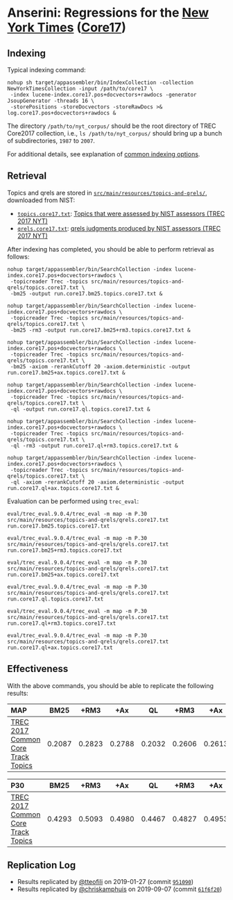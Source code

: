 # Anserini: Regressions for the [New York Times](https://catalog.ldc.upenn.edu/LDC2008T19) ([Core17](https://trec-core.github.io/2017/))

## Indexing

Typical indexing command:

```
nohup sh target/appassembler/bin/IndexCollection -collection NewYorkTimesCollection -input /path/to/core17 \
 -index lucene-index.core17.pos+docvectors+rawdocs -generator JsoupGenerator -threads 16 \
 -storePositions -storeDocvectors -storeRawDocs >& log.core17.pos+docvectors+rawdocs &
```

The directory `/path/to/nyt_corpus/` should be the root directory of TREC Core2017 collection, i.e., `ls /path/to/nyt_corpus/`
should bring up a bunch of subdirectories, `1987` to `2007`.

For additional details, see explanation of [common indexing options](common-indexing-options.md).

## Retrieval

Topics and qrels are stored in [`src/main/resources/topics-and-qrels/`](../src/main/resources/topics-and-qrels/), downloaded from NIST:

+ [`topics.core17.txt`](../src/main/resources/topics-and-qrels/topics.core17.txt): [Topics that were assessed by NIST assessors (TREC 2017 NYT)](https://trec.nist.gov/data/core/core_nist.txt)
+ [`qrels.core17.txt`](../src/main/resources/topics-and-qrels/qrels.core17.txt): [qrels judgments produced by NIST assessors (TREC 2017 NYT)](https://trec.nist.gov/data/core/qrels.txt)

After indexing has completed, you should be able to perform retrieval as follows:

```
nohup target/appassembler/bin/SearchCollection -index lucene-index.core17.pos+docvectors+rawdocs \
 -topicreader Trec -topics src/main/resources/topics-and-qrels/topics.core17.txt \
 -bm25 -output run.core17.bm25.topics.core17.txt &

nohup target/appassembler/bin/SearchCollection -index lucene-index.core17.pos+docvectors+rawdocs \
 -topicreader Trec -topics src/main/resources/topics-and-qrels/topics.core17.txt \
 -bm25 -rm3 -output run.core17.bm25+rm3.topics.core17.txt &

nohup target/appassembler/bin/SearchCollection -index lucene-index.core17.pos+docvectors+rawdocs \
 -topicreader Trec -topics src/main/resources/topics-and-qrels/topics.core17.txt \
 -bm25 -axiom -rerankCutoff 20 -axiom.deterministic -output run.core17.bm25+ax.topics.core17.txt &

nohup target/appassembler/bin/SearchCollection -index lucene-index.core17.pos+docvectors+rawdocs \
 -topicreader Trec -topics src/main/resources/topics-and-qrels/topics.core17.txt \
 -ql -output run.core17.ql.topics.core17.txt &

nohup target/appassembler/bin/SearchCollection -index lucene-index.core17.pos+docvectors+rawdocs \
 -topicreader Trec -topics src/main/resources/topics-and-qrels/topics.core17.txt \
 -ql -rm3 -output run.core17.ql+rm3.topics.core17.txt &

nohup target/appassembler/bin/SearchCollection -index lucene-index.core17.pos+docvectors+rawdocs \
 -topicreader Trec -topics src/main/resources/topics-and-qrels/topics.core17.txt \
 -ql -axiom -rerankCutoff 20 -axiom.deterministic -output run.core17.ql+ax.topics.core17.txt &

```

Evaluation can be performed using `trec_eval`:

```
eval/trec_eval.9.0.4/trec_eval -m map -m P.30 src/main/resources/topics-and-qrels/qrels.core17.txt run.core17.bm25.topics.core17.txt

eval/trec_eval.9.0.4/trec_eval -m map -m P.30 src/main/resources/topics-and-qrels/qrels.core17.txt run.core17.bm25+rm3.topics.core17.txt

eval/trec_eval.9.0.4/trec_eval -m map -m P.30 src/main/resources/topics-and-qrels/qrels.core17.txt run.core17.bm25+ax.topics.core17.txt

eval/trec_eval.9.0.4/trec_eval -m map -m P.30 src/main/resources/topics-and-qrels/qrels.core17.txt run.core17.ql.topics.core17.txt

eval/trec_eval.9.0.4/trec_eval -m map -m P.30 src/main/resources/topics-and-qrels/qrels.core17.txt run.core17.ql+rm3.topics.core17.txt

eval/trec_eval.9.0.4/trec_eval -m map -m P.30 src/main/resources/topics-and-qrels/qrels.core17.txt run.core17.ql+ax.topics.core17.txt

```

## Effectiveness

With the above commands, you should be able to replicate the following results:

MAP                                     | BM25      | +RM3      | +Ax       | QL        | +RM3      | +Ax       |
:---------------------------------------|-----------|-----------|-----------|-----------|-----------|-----------|
[TREC 2017 Common Core Track Topics](../src/main/resources/topics-and-qrels/topics.core17.txt)| 0.2087    | 0.2823    | 0.2788    | 0.2032    | 0.2606    | 0.2613    |


P30                                     | BM25      | +RM3      | +Ax       | QL        | +RM3      | +Ax       |
:---------------------------------------|-----------|-----------|-----------|-----------|-----------|-----------|
[TREC 2017 Common Core Track Topics](../src/main/resources/topics-and-qrels/topics.core17.txt)| 0.4293    | 0.5093    | 0.4980    | 0.4467    | 0.4827    | 0.4953    |



## Replication Log

* Results replicated by [@tteofili](https://github.com/tteofili) on 2019-01-27 (commit [`951090`](https://github.com/castorini/Anserini/commit/951090b66230040f037dde46534d896416467337))
* Results replicated by [@chriskamphuis](https://github.com/chriskamphuis) on 2019-09-07 (commit [`61f6f20`](https://github.com/castorini/anserini/commit/61f6f20ff6872484966ea1badcdcdcebf1eea852))